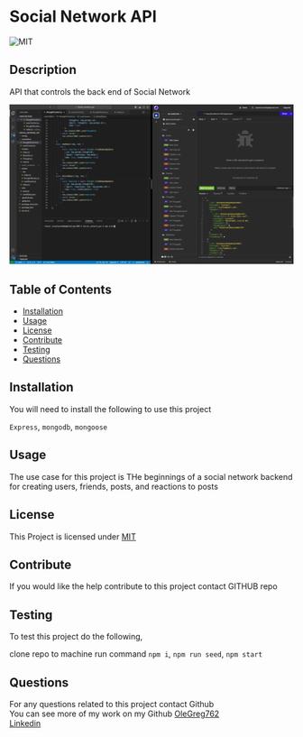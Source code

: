 # Social Network API
  ![MIT](https://img.shields.io/badge/License-MIT-yellow.svg)

  ## Description
  
  API that controls the back end of Social Network

  ![acreenshot](./images/screenshot.png)

  ## Table of Contents
  * [Installation](#installation)
  * [Usage](#usage)
  * [License](#license)
  * [Contribute](#contribute)
  * [Testing](#testing)
  * [Questions](#questions)
  
  ## Installation
  You will need to install the following to use this project

  `Express`, `mongodb`, `mongoose`

  ## Usage

  The use case for this project is THe beginnings of a social network backend for creating users, friends, posts, and reactions to posts

  ## License

  This Project is licensed under [MIT](https://opensource.org/licenses/MIT)

  ## Contribute

  If you would like the help contribute to this project contact GITHUB repo

  ## Testing

  To test this project do the following,

  clone repo to machine run command `npm i`, `npm run seed`, `npm start`

  ## Questions
  
  For any questions related to this project contact Github<br>
  You can see more of my work on my Github [OleGreg762](https://github.com/OleGreg762)<br>
  [Linkedin](https://www.linkedin.com/in/greg-stevenson-422931a9/)
